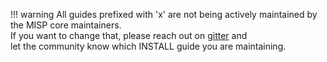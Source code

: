 !!! warning 
    All guides prefixed with 'x' are not being actively maintained by the MISP core maintainers.<br />
    If you want to change that, please reach out on [gitter](https://gitter.im/MISP/MISP) and<br />
    let the community know which INSTALL guide you are maintaining.<br />
